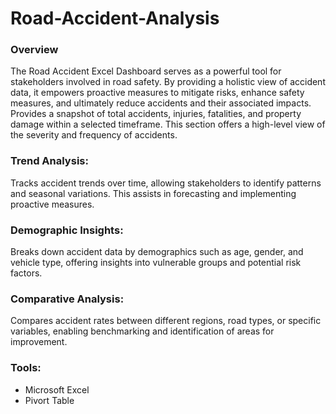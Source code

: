 # Road-Accident-Analysis

### Overview
The Road Accident Excel Dashboard serves as a powerful tool for stakeholders involved in road safety. By providing a holistic view of accident data, it empowers proactive measures to mitigate risks, enhance safety measures, and ultimately reduce accidents and their associated impacts.
 Provides a snapshot of total accidents, injuries, fatalities, and property damage within a selected timeframe. This section offers a high-level view of the severity and frequency of accidents.
### Trend Analysis:
Tracks accident trends over time, allowing stakeholders to identify patterns and seasonal variations. This assists in forecasting and implementing proactive measures.
### Demographic Insights:
Breaks down accident data by demographics such as age, gender, and vehicle type, offering insights into vulnerable groups and potential risk factors.
### Comparative Analysis: 
Compares accident rates between different regions, road types, or specific variables, enabling benchmarking and identification of areas for improvement.

### Tools: 
- Microsoft Excel
- Pivort Table

